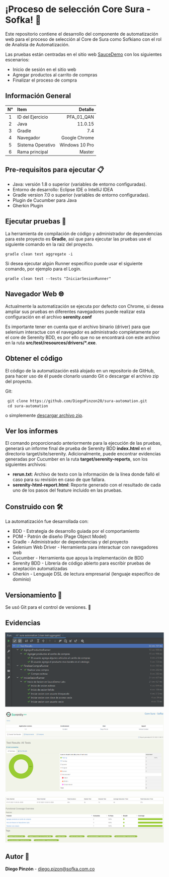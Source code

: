 # ¡Proceso de selección Core Sura - Sofka! 🚀

Este repositorio contiene el desarrollo del componente de automatización web para el proceso de selección al Core de
Sura como Sofkiano con el rol de Analista de Automatización.

Las pruebas están centradas en el sitio web [SauceDemo](https://www.saucedemo.com/) con los siguientes escenarios:

- Inicio de sesión en el sitio web
- Agregar productos al carrito de compras
- Finalizar el proceso de compra

## Información General

| N°  | Item              |        Detalle |
|:---:|:------------------|---------------:|
|  1  | ID del Ejercicio  |     PFA_01_QAN |
|  2  | Java              |        11.0.15 |
|  3  | Gradle            |            7.4 |
|  4  | Navegador         |  Google Chrome |
|  5  | Sistema Operativo | Windows 10 Pro |
|  6  | Rama principal    |         Master |

## Pre-requisitos para ejecutar 📋

- Java: versión 1.8 o superior (variables de entorno configuradas).
- Entorno de desarrollo: Eclipse IDE o IntelliJ IDEA
- Gradle version 7.0 o superior (variables de entorno configuradas).
- Plugin de Cucumber para Java
- Gherkin Plugin

## Ejecutar pruebas 🔨

La herramienta de compilación de código y administrador de dependencias para este proyecto es **Gradle**, así que para
ejecutar las pruebas use el siguiente comando en la raíz del proyecto.

	gradle clean test aggregate -i

Si desea ejecutar algún Runner especifico puede usar el siguiente comando, por ejemplo para el Login.

    gradle clean test --tests "IniciarSesionRunner"

## Navegador Web 🌐

Actualmente la automatización se ejecuta por defecto con Chrome, si desea ampliar sus pruebas en diferentes navegadores
puede realizar esta configuración en el archivo **serenity.conf**

Es importante tener en cuenta que el archivo binario (driver) para que selenium interactue con el navegador es administrado completamente por el core de Serenity BDD, es por ello que no se encontrará con este archivo en la ruta **src/test/resources/drivers/*.exe**.

## Obtener el código

El código de la automatización está alojado en un repositorio de GitHub, para hacer uso de él puede clonarlo usando Git
o descargar el archivo zip del proyecto.

Git:

	 git clone https://github.com/DiegoPinzon20/sura-automation.git
	 cd sura-automation

o simplemente [descargar archivo zip](https://github.com/DiegoPinzon20/sura-automation/archive/refs/heads/master.zip).

## Ver los informes

El comando proporcionado anteriormente para la ejecución de las pruebas, generará un informe final de prueba de Serenity
BDD **index.html** en el directorio target/site/serenity. Adicionalmente, puede encontrar evidencias generadas por
Cucumber en la ruta **target/serenity-reports**, son los siguientes archivos:

- **rerun.txt**: Archivo de texto con la información de la línea donde falló el caso para su revisión en caso de que
  fallara.
- **serenity-html-report.html**: Reporte generado con el resultado de cada uno de los pasos del feature incluido en las
  pruebas.

## Construido con 🛠

La automatización fue desarrollada con:

- BDD - Estrategia de desarrollo guiada por el comportamiento
- POM - Patrón de diseño (Page Object Model)
- Gradle - Administrador de dependencias y del proyecto
- Selenium Web Driver - Herramienta para interactuar con navegadores web
- Cucumber - Herramienta que apoya la implementación de BDD
- Serenity BDD - Librería de código abierto para escribir pruebas de aceptación automatizadas
- Gherkin - Lenguaje DSL de lectura empresarial (lenguaje específico de dominio)

## Versionamiento 📌

Se usó Git para el control de versiones. 🔀

## Evidencias

![resultado_ejecucion.png](src/test/resources/evidencias/resultado_ejecucion.png)

![img.png](src/test/resources/evidencias/serenity_report_1.png)

![img_1.png](src/test/resources/evidencias/serenity_report_2.png)

## Autor 👨

**Diego Pinzón** - [diego.pizon@sofka.com.co]()
